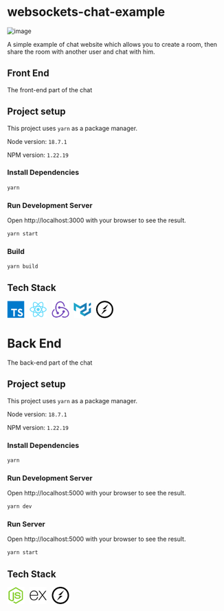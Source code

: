 # websockets-chat-example

![image](https://github.com/ArturArakelyan0411/websockets-chat-example/assets/71519856/5e7c5a3f-ce91-44bd-96a4-bf3957b025fd)

A simple example of chat website which allows you to create a room, then share the room with another user and chat with him.

## Front End

The front-end part of the chat

## Project setup

This project uses `yarn` as a package manager.

Node version: `18.7.1`

NPM version: `1.22.19`

### Install Dependencies
```bash
yarn
```

### Run Development Server 

Open http://localhost:3000 with your browser to see the result.

```bash
yarn start
```

### Build

```bash
yarn build
```

## Tech Stack

<div>
  <img src="https://github.com/devicons/devicon/raw/master/icons/typescript/typescript-original.svg" title="TypeScript" alt="TypeScript" width="40" height="40" />&nbsp;&nbsp;
  <img src="https://github.com/devicons/devicon/raw/master/icons/react/react-original.svg" title="React" alt="React" width="40" height="40" />&nbsp;&nbsp;
  <img src="https://github.com/devicons/devicon/raw/master/icons/redux/redux-original.svg" title="Redux Toolkit" alt="Redux Toolkit" width="40" height="40" />&nbsp;&nbsp;
  <img src="https://github.com/devicons/devicon/raw/master/icons/materialui/materialui-original.svg" title="MUI" alt="MUI" width="40" height="40" />&nbsp;&nbsp;
  <img src="https://github.com/devicons/devicon/raw/master/icons/socketio/socketio-original.svg" title="Socket-io" alt="Socket-io" width="40" height="40" />&nbsp;&nbsp;
</div>

# Back End

The back-end part of the chat

## Project setup

This project uses `yarn` as a package manager.

Node version: `18.7.1`

NPM version: `1.22.19`

### Install Dependencies
```bash
yarn
```

### Run Development Server

Open http://localhost:5000 with your browser to see the result.

```bash
yarn dev
```

### Run Server

Open http://localhost:5000 with your browser to see the result.

```bash
yarn start
```

## Tech Stack

<div>
  <img src="https://github.com/devicons/devicon/raw/master/icons/nodejs/nodejs-original.svg" title="Nodejs" alt="Nodejs" width="40" height="40" />&nbsp;&nbsp;
  <img src="https://github.com/devicons/devicon/raw/master/icons/express/express-original.svg" title="Express" alt="Express" width="40" height="40" />&nbsp;&nbsp;
  <img src="https://github.com/devicons/devicon/raw/master/icons/socketio/socketio-original.svg" title="Socket-io" alt="Socket-io" width="40" height="40" />&nbsp;&nbsp;
</div>
